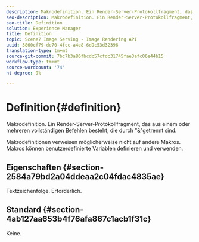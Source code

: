 ```yaml
---
description: Makrodefinition. Ein Render-Server-Protokollfragment, das aus einem oder mehreren vollständigen Befehlen besteht, die durch "&"getrennt sind.
seo-description: Makrodefinition. Ein Render-Server-Protokollfragment, das aus einem oder mehreren vollständigen Befehlen besteht, die durch "&"getrennt sind.
seo-title: Definition
solution: Experience Manager
title: Definition
topic: Scene7 Image Serving - Image Rendering API
uuid: 3860cf79-de70-4fcc-a4e8-6d9c53d32396
translation-type: tm+mt
source-git-commit: 7bc7b3a86fbcdc57cfdc31745fae3afc06e44b15
workflow-type: tm+mt
source-wordcount: '74'
ht-degree: 9%

---
```



# Definition{#definition}

Makrodefinition. Ein Render-Server-Protokollfragment, das aus einem oder mehreren vollständigen Befehlen besteht, die durch &quot;&amp;&quot;getrennt sind.

Makrodefinitionen verweisen möglicherweise nicht auf andere Makros. Makros können benutzerdefinierte Variablen definieren und verwenden.

## Eigenschaften {#section-2584a79bd2a04ddeaa2c04fdac4835ae}

Textzeichenfolge. Erforderlich.

## Standard {#section-4ab127aa653b4f76afa867c1acb1f31c}

Keine.
